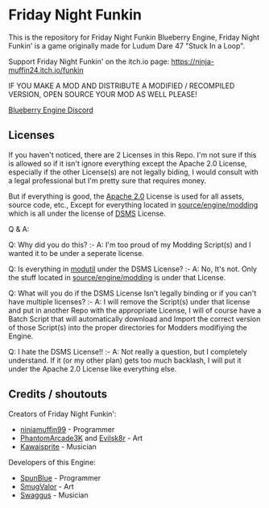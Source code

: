 # Friday Night Funkin

This is the repository for Friday Night Funkin Blueberry Engine, Friday Night Funkin' is a game originally made for Ludum Dare 47 "Stuck In a Loop".

Support Friday Night Funkin' on the itch.io page: https://ninja-muffin24.itch.io/funkin

IF YOU MAKE A MOD AND DISTRIBUTE A MODIFIED / RECOMPILED VERSION, OPEN SOURCE YOUR MOD AS WELL PLEASE!

[Blueberry Engine Discord](https://discord.gg/ct6VQqE6Mu)

## Licenses
If you haven't noticed, there are 2 Licenses in this Repo. I'm not sure if this is allowed so if it isn't ignore everything except the Apache 2.0 License, especially if the other License(s) are not legally biding, I would consult with a legal professional but I'm pretty sure that requires money.

But if everything is good, the [Apache 2.0](https://github.com/SpunBlue/FNF-Blueberry-Engine/blob/main/LICENSE) License is used for all assets, source code, etc., Except for everything located in [source/engine/modding](https://github.com/SpunBlue/FNF-Blueberry-Engine/blob/main/source/engine/modding) which is all under the license of [DSMS](https://github.com/SpunBlue/FNF-Blueberry-Engine/blob/main/source/engine/modding/LICENSE) License.

Q & A:

Q: Why did you do this?
:-
A: I'm too proud of my Modding Script(s) and I wanted it to be under a seperate license.

Q: Is everything in [modutil](https://github.com/SpunBlue/FNF-Blueberry-Engine/tree/main/source/engine/modutil) under the DSMS License?
:-
A: No, It's not. Only the stuff located in [source/engine/modding](https://github.com/SpunBlue/FNF-Blueberry-Engine/blob/main/source/engine/modding) is under that License.

Q: What will you do if the DSMS License Isn't legally binding or if you can't have multiple licenses?
:-
A: I will remove the Script(s) under that license and put in another Repo with the appropriate License, I will of course have a Batch Script that will automatically download and Import the correct version of those Script(s) into the proper directories for Modders modifiying the Engine.

Q: I hate the DSMS License!!
:-
A: Not really a question, but I completely understand. If it (or my other plan) gets too much backlash, I will put it under the Apache 2.0 License like everything else.

## Credits / shoutouts

Creators of Friday Night Funkin':
- [ninjamuffin99](https://twitter.com/ninja_muffin99) - Programmer
- [PhantomArcade3K](https://twitter.com/phantomarcade3k) and [Evilsk8r](https://twitter.com/evilsk8r) - Art
- [Kawaisprite](https://twitter.com/kawaisprite) - Musician

Developers of this Engine:
- [SpunBlue](https://twitter.com/SpunBlue) - Programmer
- [SmugValor](https://twitter.com/SmugValor) - Art
- [Swaggus](https://twitter.com/Swagguswithtwog) - Musician
